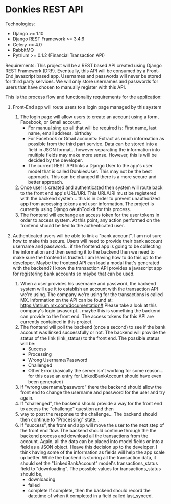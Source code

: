 # Donkies REST API

Technologies:
- Django >= 1.10
- Django REST Framework >= 3.4.6
- Celery >= 4.0
- RabbitMQ
- Pytrium >= 0.1.2 (Financial Transaction API)


Requirements:
This project will be a REST based API created using Django REST Framework (DRF).
Eventually, this API will be consumed by a Front-End javascript based app.
Usernames and passwords will never be stored for third party services. We will only store usernames and
passwords for users that have chosen to manually register with this API.

This is the process flow and functionality requirements for the application:

1. Front-End app will route users to a login page managed by this system
    1. The login page will allow users to create an account using a form, Facebook, or Gmail account.
        - For manual sing up all that will be required is:
            First name, last name, email address, birthday
        - For Facebook or Gmail accounts:
            Extract as much information as possible from the third part service.
            Data can be stored into a field in JSON format... however separating the information into multiple fields
            may make more sense. However, this is will be decided by the developer.
        - The current REST API links a Django User to the app's user model that is called DonkiesUser. This may not
        be the best approach. This can be changed if there is a more secure and better approach.
    2. Once user is created and authenticated then system will route back to the front end app's URL/URI.
    This URL/URI must be registered with the backend system... this is in order to prevent unauthorized app from
    accessing tokens and user information. The project is currently using Django oAuthToolkit for this process.
    3. The frontend will exchange an access token for the user tokens in order to access system. At this point,
    any action performed on the frontend should be tied to the authenticated user.

2. Authenticated users will be able to link a "bank account". I am not sure how to make this secure. Users will need to provide their bank account username and password... if the frontend app is going to be collecting the information and then sending it to the backend then we need to make sure the frontend is trusted. I am leaving how to do this up to the developer. Maybe the frontend API can load a modal that's generated with the backend? I know the transaction API provides a javascript app for registering bank accounts so maybe that can be used.
    1. When a user provides his username and password, the backend system will use it to establish an account with
    the transaction API we're using. The company we're using for the transactions is called MX. Information on the
    API can be found at: https://atrium.mx.com/documentation#
    Please take a look at this company's login javascript... maybe this is something the backend can provide to the
    front end. The access tokens for this API are currently contained in this project.
    2. The frontend will poll the backend (once a second) to see if the bank account was linked successfully or not.
    The backend will provide the status of the link (link_status) to the front end. The possible status will be:
        - Success
        - Processing
        - Wrong Username/Password
        - Challenged
        - Other Error (basically the server isn't working for some reason... for this case an entry for LinkedBankAccount should have even been generated)
    3. If "wrong username/password" there the backend should allow the front end to change the username and password
    for the user and try again.
    4. If "challenged", the backend should provide a way for the front end to access the "challenge" question and then
    5. way to post the response to the challenge... The backend should then continue to "Processing" state...
    6. If "success", the front end app will move the user to the next step of the front end flow.
    The backend should continue through the the backend process and download all the transactions from the account.
    Again, all the data can be placed into model fields or into a field as a JSON object. I leave this
    decision up to the developer. I think having some of the information as fields will help the app scale up better.
    While the backend is storing all the transaction data, it should set the "LinkedBankAccount" model's
    transactions_status field to "downloading". 
    The possible values for transactions_status should be,
        - downloading
        - failed
        - complete
    If complete, then the backend should record the datetime of when it completed in a field called last_synced.


